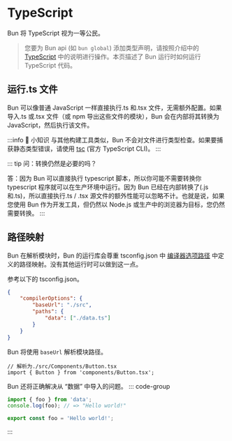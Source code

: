# TypeScript

Bun 将 TypeScript 视为一等公民。

> 您要为 Bun api (如 `bun global`) 添加类型声明，请按照介绍中的 [TypeScript](/docs/Intro/typescript.md) 中的说明进行操作。本页描述了 Bun 运行时如何运行 TypeScript 代码。

## 运行.ts 文件

Bun 可以像普通 JavaScript 一样直接执行.ts 和.tsx 文件，无需额外配置。如果导入.ts 或.tsx 文件（或 npm 导出这些文件的模块），Bun 会在内部将其转换为 JavaScript，然后执行该文件。

:::info 📌 小知识
与其他构建工具类似，Bun 不会对文件进行类型检查。如果要捕获静态类型错误，请使用 [tsc](https://www.typescriptlang.org/docs/handbook/compiler-options.html) (官方 TypeScript CLI)。
:::

::: tip 问：转换仍然是必要的吗？

答：因为 Bun 可以直接执行 typescript 脚本，所以你可能不需要转换你 typescript 程序就可以在生产环境中运行。因为 Bun 已经在内部转换了(.js 和.ts)，所以直接执行.ts / .tsx 源文件的额外性能可以忽略不计。也就是说，如果您使用 Bun 作为开发工具，但仍然以 Node.js 或生产中的浏览器为目标，您仍然需要转换。
:::

## 路径映射

Bun 在解析模块时，Bun 的运行库会尊重 tsconfig.json 中 [编译器选项路径](https://www.typescriptlang.org/tsconfig#paths) 中定义的路径映射。没有其他运行时可以做到这一点。

参考以下的 tsconfig.json。

```json
{
	"compilerOptions": {
		"baseUrl": "./src",
		"paths": {
			"data": ["./data.ts"]
		}
	}
}
```

Bun 将使用 `baseUrl` 解析模块路径。

```tsx
// 解析为./src/Components/Button.tsx
import { Button } from 'components/Button.tsx';
```

Bun 还将正确解决从 “数据” 中导入的问题。
::: code-group

```ts [index.ts]
import { foo } from 'data';
console.log(foo); // => "Hello world!"
```

```ts [data.ts]
export const foo = 'Hello world!';
```

:::
